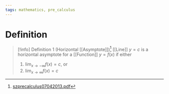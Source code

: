 ```yaml
---
tags: mathematics, pre_calculus
---
```


# Definition

> [!info] Definition 1 (Horizontal [[Asymptote]])[^1]
> [[Line]] $y = c$ is a horizontal asymptote for a [[Function]] $y = f(x)$ if either
> 1) $\lim_{x \rightarrow -\infty} f(x) = c$, or
> 2) $\lim_{x \rightarrow \infty} f(x) = c$

[^1]: [szprecalculus07042013.pdf](zotero://open-pdf/library/items/J3667KH4?page=316)